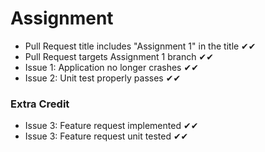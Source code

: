 # Assignment

- Pull Request title includes "Assignment 1" in the title ✔✔
- Pull Request targets Assignment 1 branch ✔✔
- Issue 1: Application no longer crashes ✔✔
- Issue 2: Unit test properly passes ✔✔

### Extra Credit
- Issue 3: Feature request implemented ✔✔
- Issue 3: Feature request unit tested ✔✔
